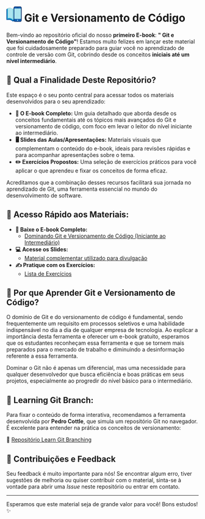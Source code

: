 # <img src="imagens/logo.png" width='40px' height='40px'></img> Git e Versionamento de Código

Bem-vindo ao repositório oficial do nosso **primeiro E-book**: **" Git e Versionamento de Código"**! Estamos muito felizes em lançar este material que foi cuidadosamente preparado para guiar você no aprendizado de controle de versão com Git, cobrindo desde os conceitos **iniciais até um nível intermediário**.

## 🎯 Qual a Finalidade Deste Repositório?

Este espaço é o seu ponto central para acessar todos os materiais desenvolvidos para o seu aprendizado:

* **📖 O E-book Completo:** Um guia detalhado que aborda desde os conceitos fundamentais até os tópicos mais avançados do Git e versionamento de código, com foco em levar o leitor do nível iniciante ao intermediário.
* **🖥️ Slides das Aulas/Apresentações:** Materiais visuais que complementam o conteúdo do e-book, ideais para revisões rápidas e para acompanhar apresentações sobre o tema.
* **✏️ Exercícios Propostos:** Uma seleção de exercícios práticos para você aplicar o que aprendeu e fixar os conceitos de forma eficaz.

Acreditamos que a combinação desses recursos facilitará sua jornada no aprendizado de Git, uma ferramenta essencial no mundo do desenvolvimento de software.

## 🔗 Acesso Rápido aos Materiais:

* **📘 Baixe o E-book Completo:**
    * <a href="Git e Versionamento de Código.pdf">Dominando Git e Versionamento de Código (Iniciante ao Intermediário)</a>
* **💻 Acesse os Slides:**
    * <a href="https://gamma.app/docs/Git-e-Versionamento-de-Codigo--ybakqz4owjr07jo">Material complementar utilizado para divulgação</a>
* **✍️ Pratique com os Exercícios:**
    * <a href="Exercício - Ebook.pdf">Lista de Exercícios</a>

## 🤔 Por que Aprender Git e Versionamento de Código?

O domínio de Git e do versionamento de código é fundamental, sendo frequentemente um requisito em processos seletivos e uma habilidade indispensável no dia a dia de qualquer empresa de tecnologia. Ao explicar a importância desta ferramenta e oferecer um e-book gratuito, esperamos que os estudantes reconheçam essa ferramenta e que se tornem mais preparados para o mercado de trabalho e diminuindo a desinformação referente a essa ferramenta.

Dominar o Git não é apenas um diferencial, mas uma necessidade para qualquer desenvolvedor que busca eficiência e boas práticas em seus projetos, especialmente ao progredir do nível básico para o intermediário.

## 🚀 Learning Git Branch:

Para fixar o conteúdo de forma interativa, recomendamos a ferramenta desenvolvida por **Pedro Cottle**, que simula um repositório Git no navegador. É excelente para entender na prática os conceitos de versionamento:

🔗 [Repositório Learn Git Branching](https://github.com/pcottle/learnGitBranching)


## 🤝 Contribuições e Feedback

Seu feedback é muito importante para nós! Se encontrar algum erro, tiver sugestões de melhoria ou quiser contribuir com o material, sinta-se à vontade para abrir uma *Issue* neste repositório ou entrar em contato.

---

Esperamos que este material seja de grande valor para você! Bons estudos! ✨
